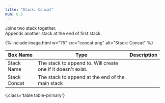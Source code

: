 ```yaml
---
title: "Stack: Concat"
num: 8.5
---
```


Joins two stack together.\
Appends another stack at the end of first stack.

{% include image.html w="75" src="concat.png" alt="Stack: Concat" %}

| Box Name | Type | Description | 
|-------|--------|--------
Stack Name | The stack to append to. Will create one if it doesn't exist.|
Stack Concat | The stack to append at the end of the main stack|
{:class='table table-primary'}









